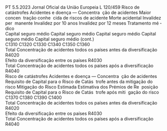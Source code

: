 PT  5.5.2023 Jornal Oficial da União Europeia L 120/459
 Risco de catástrofes Acidentes e doença — Concentra ­
ção de acidentes  Maior concen ­
tração conhe ­
cida de riscos 
de acidente  Morte acidental  Invalidez per ­
manente  Invalidez por 
10 anos  Invalidez por 
12 meses  Tratamento mé ­
dico  
Capital seguro 
médio  Capital seguro 
médio  Capital seguro 
médio  Capital seguro 
médio  Capital seguro 
médio  (cont.)  
C1310  C1320  C1330  C1340  C1350  C1360  
Total Concentração de acidentes todos os países 
antes da diversificação  R4020  
Efeito da diversificação entre os países  R4030  
Total Concentração de acidentes todos os países 
após a diversificação  R4040  
Risco de catástrofes Acidentes e doença — Concentra ­
ção de acidentes  Requisito de 
Capital para o 
Risco de Catás ­
trofe antes da 
mitigação do 
risco  Mitigação do 
Risco Estimada  Estimativa dos 
Prémios de Re ­
posição  Requisito de 
Capital para o 
Risco de Catás ­
trofe após miti ­
gação do risco  
C1370  C1380  C1390  C1400  
Total Concentração de acidentes todos os países 
antes da diversificação  R4020  
Efeito da diversificação entre os países  R4030  
Total Concentração de acidentes todos os países 
após a diversificação  R4040